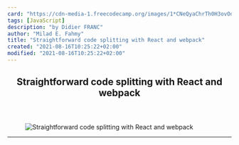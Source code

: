 ```yaml
---
card: "https://cdn-media-1.freecodecamp.org/images/1*CNeQyaChrTh0H3ovOd9Dgg.png"
tags: [JavaScript]
description: "by Didier FRANC"
author: "Milad E. Fahmy"
title: "Straightforward code splitting with React and webpack"
created: "2021-08-16T10:25:22+02:00"
modified: "2021-08-16T10:25:22+02:00"
---
```

<div class="site-wrapper">
<main id="site-main" class="site-main outer">
<div class="inner">
<article class="post-full post tag-javascript tag-react tag-software-development tag-tech tag-web-development ">
<header class="post-full-header">
<h1 class="post-full-title">Straightforward code splitting with React and webpack</h1>
</header>
<figure class="post-full-image">
<picture>
<source media="(max-width: 700px)" sizes="1px" srcset="data:image/gif;base64,R0lGODlhAQABAIAAAAAAAP///yH5BAEAAAAALAAAAAABAAEAAAIBRAA7 1w">
<source media="(min-width: 701px)" sizes="(max-width: 800px) 400px,
(max-width: 1170px) 700px,
1400px" srcset="https://cdn-media-1.freecodecamp.org/images/1*CNeQyaChrTh0H3ovOd9Dgg.png 300w,
https://cdn-media-1.freecodecamp.org/images/1*CNeQyaChrTh0H3ovOd9Dgg.png 600w,
https://cdn-media-1.freecodecamp.org/images/1*CNeQyaChrTh0H3ovOd9Dgg.png 1000w,
https://cdn-media-1.freecodecamp.org/images/1*CNeQyaChrTh0H3ovOd9Dgg.png 2000w">
<img onerror="this.style.display='none'" src="https://cdn-media-1.freecodecamp.org/images/1*CNeQyaChrTh0H3ovOd9Dgg.png" alt="Straightforward code splitting with React and webpack">
</picture>
</figure>
<section class="post-full-content">
<div class="post-content medium-migrated-article">
</div>
<hr>
</section>
</article>
</div>
</main>
</div>
<!-- Google Tag Manager (noscript) -->
<!-- End Google Tag Manager (noscript) -->
